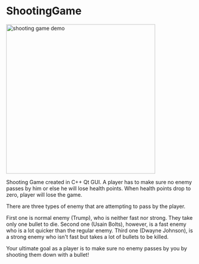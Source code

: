 # ShootingGame

<img width="401" alt="shooting game demo" src="https://user-images.githubusercontent.com/32945767/44846970-d948ac80-ac06-11e8-9bc5-10f2c72a0b5a.png">

Shooting Game created in C++ Qt GUI.
A player has to make sure no enemy passes by him or else he will lose health points.
When health points drop to zero, player will lose the game.

There are three types of enemy that are attempting to pass by the player.

First one is normal enemy (Trump), who is neither fast nor strong. They take only one bullet to die.
Second one (Usain Bolts), however, is a fast enemy who is a lot quicker than the regular enemy.
Third one (Dwayne Johnson), is a strong enemy who isn't fast but takes a lot of bullets to be killed.

Your ultimate goal as a player is to make sure no enemy passes by you by shooting them down with a bullet!
